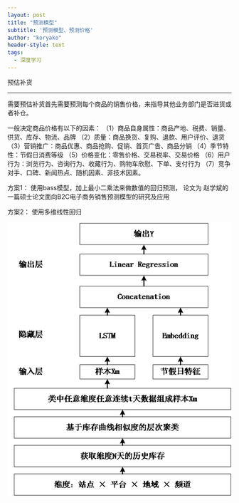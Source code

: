 ```yaml
---
layout: post
title: "预测模型"
subtitle: '预测模型、预测价格'
author: "koryako"
header-style: text
tags:
  - 深度学习
---
```


预估补货

---

需要预估补货首先需要预测每个商品的销售价格，来指导其他业务部门是否进货或者补仓。

一般决定商品价格有以下的因素：
（1）商品自身属性：商品产地、税费、销量、供货、库存、物流、品牌
（2）质量：商品换货、复购、退款、用户评价、退货
（3）营销推广：商品优惠、商品抢购、促销、首页广告、商品分销
（4）季节特性：节假日消费等级
（5）价格变化：零售价格、交易税率、交易价格
（6）用户行为：浏览行为、咨询行为、收藏行为、购物车欣慰、下单、支付行为
（7）竞争对手、口碑、新闻热点、随机因素、非技术因素。


方案1： 使用bass模型，加上最小二乘法来做数值的回归预测， 论文为 赵学斌的一篇硕士论文面向B2C电子商务销售预测模型的研究及应用

方案2： 使用多维线性回归



![](https://github.com/koryako/koryako.github.io/blob/master/img/lstm.png.png)
